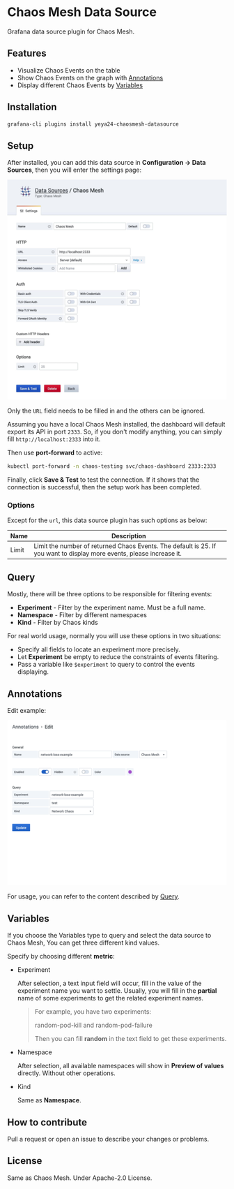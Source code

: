 # Chaos Mesh Data Source

Grafana data source plugin for Chaos Mesh.

## Features

- Visualize Chaos Events on the table
- Show Chaos Events on the graph with [Annotations](https://grafana.com/docs/grafana/latest/dashboards/annotations/)
- Display different Chaos Events by [Variables](https://grafana.com/docs/grafana/latest/variables/)

## Installation

```sh
grafana-cli plugins install yeya24-chaosmesh-datasource
```

## Setup

After installed, you can add this data source in **Configuration -> Data Sources**, then you will enter the settings page:

![Data Source settings](https://raw.githubusercontent.com/chaos-mesh/chaos-mesh-datasource/master/src/img/settings.jpg)

Only the `URL` field needs to be filled in and the others can be ignored.

Assuming you have a local Chaos Mesh installed, the dashboard will default export its API in port `2333`. So, if you don't modify anything, you can simply fill `http://localhost:2333` into it.

Then use **port-forward** to active:

```sh
kubectl port-forward -n chaos-testing svc/chaos-dashboard 2333:2333
```

Finally, click **Save & Test** to test the connection. If it shows that the connection is successful, then the setup work has been completed.

### Options

Except for the `url`, this data source plugin has such options as below:

| Name  | Description                                                                                                           |
| ----- | --------------------------------------------------------------------------------------------------------------------- |
| Limit | Limit the number of returned Chaos Events. The default is 25. If you want to display more events, please increase it. |

## Query

Mostly, there will be three options to be responsible for filtering events:

- **Experiment** - Filter by the experiment name. Must be a full name.
- **Namespace** - Filter by different namespaces
- **Kind** - Filter by Chaos kinds

For real world usage, normally you will use these options in two situations:

- Specify all fields to locate an experiment more precisely.
- Let **Experiment** be empty to reduce the constraints of events filtering.
- Pass a variable like `$experiment` to query to control the events displaying.

## Annotations

Edit example:

![Data Source annotations](https://raw.githubusercontent.com/chaos-mesh/chaos-mesh-datasource/master/src/img/annotations.png)

For usage, you can refer to the content described by [Query](#query).

## Variables

If you choose the Variables type to query and select the data source to Chaos Mesh, You can get three different kind values.

Specify by choosing different **metric**:

- Experiment

  After selection, a text input field will occur, fill in the value of the experiment name you want to settle. Usually, you will fill in the **partial** name of some experiments to get the related experiment names.

  > For example, you have two experiments:
  >
  > random-pod-kill and random-pod-failure
  >
  > Then you can fill **random** in the text field to get these experiments.

- Namespace

  After selection, all available namespaces will show in **Preview of values** directly. Without other operations.

- Kind

  Same as **Namespace**.

## How to contribute

Pull a request or open an issue to describe your changes or problems.

## License

Same as Chaos Mesh. Under Apache-2.0 License.
